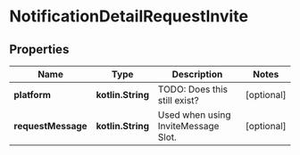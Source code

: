 
# NotificationDetailRequestInvite

## Properties
Name | Type | Description | Notes
------------ | ------------- | ------------- | -------------
**platform** | **kotlin.String** | TODO: Does this still exist? |  [optional]
**requestMessage** | **kotlin.String** | Used when using InviteMessage Slot. |  [optional]



